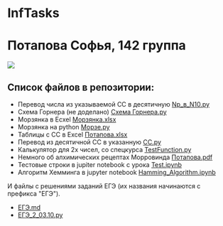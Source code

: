 # InfTasks
# Потапова Софья, 142 группа
![](https://aboutandroid.ru/wp-content/uploads/2015/06/%D0%97%D0%B2%D1%91%D0%B7%D0%B4%D0%BD%D0%BE%D0%B5-%D0%BD%D0%B5%D0%B1%D0%BE-9-600x338.jpg)

## Список файлов в репозитории:
- Перевод числа из указываемой СС в десятичную [Np_в_N10.py](https://github.com/Ethryna/InfTasks/blob/main/Np_%D0%B2_N10.py)
- Схема Горнера (не доделано) [Cхема Горнера.py](https://github.com/Ethryna/InfTasks/blob/main/C%D1%85%D0%B5%D0%BC%D0%B0%20%D0%93%D0%BE%D1%80%D0%BD%D0%B5%D1%80%D0%B0.py)
- Морзянка в Ecxel [Морзянка.xlsx](https://github.com/Ethryna/InfTasks/blob/main/%D0%9C%D0%BE%D1%80%D0%B7%D1%8F%D0%BD%D0%BA%D0%B0.xlsx)
- Морзянка на python [Морзе.py](https://github.com/Ethryna/InfTasks/blob/main/%D0%9C%D0%BE%D1%80%D0%B7%D0%B5.py)
- Таблицы с СС в Excel [Потапова.xlsx](https://github.com/Ethryna/InfTasks/blob/main/%D0%9F%D0%BE%D1%82%D0%B0%D0%BF%D0%BE%D0%B2%D0%B0.xlsx)
- Перевод из десятичной СС в указанную [СС.py](https://github.com/Ethryna/InfTasks/blob/main/%D0%A1%D0%A1.py)
- Калькулятор для 2х чисел, со спецкурса [TestFunction.py](https://github.com/Ethryna/InfTasks/blob/main/TestFunction.py)
- Немного об алхимических рецептах Морровинда [Потапова.pdf](https://github.com/Ethryna/InfTasks/blob/main/%D0%9F%D0%BE%D1%82%D0%B0%D0%BF%D0%BE%D0%B2%D0%B0.pdf)
- Тестовые строки в jupiter notebook c урока [Test.ipynb](https://github.com/Ethryna/InfTasks/blob/main/Test.ipynb)
- Алгоритм Хемминга в jupyter notebook [Hamming_Algorithm.ipynb](https://github.com/Ethryna/InfTasks/blob/main/Hamming_Algorithm.ipynb)

И файлы с решениями заданий ЕГЭ (их названия начинаются с префикса "ЕГЭ").
- [ЕГЭ.md](https://github.com/Ethryna/InfTasks/blob/main/%D0%95%D0%93%D0%AD.md)
- [ЕГЭ_2_03.10.py](https://github.com/Ethryna/InfTasks/blob/main/%D0%95%D0%93%D0%AD_2_03.10.py)
